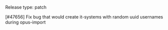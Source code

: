 Release type: patch

[#47656] Fix bug that would create it-systems with random uuid usernames during opus-import
